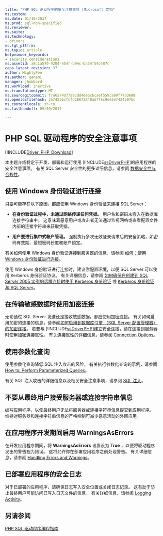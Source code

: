 ```yaml
---
title: "PHP SQL 驱动程序的安全注意事项 |Microsoft 文档"
ms.custom: 
ms.date: 01/19/2017
ms.prod: sql-non-specified
ms.reviewer: 
ms.suite: 
ms.technology:
- drivers
ms.tgt_pltfrm: 
ms.topic: article
helpviewer_keywords:
- security considerations
ms.assetid: a8c1a570-9204-454f-b94c-ba34f54d487c
caps.latest.revision: 37
author: MightyPen
ms.author: genemi
manager: jhubbard
ms.workload: Inactive
ms.translationtype: MT
ms.sourcegitcommit: f7e6274d77a9cdd4de6cbcaef559ca99f77b3608
ms.openlocfilehash: 2a7423bcfcfd28073840ad7f8c9ee2e7424507bc
ms.contentlocale: zh-cn
ms.lasthandoff: 09/09/2017

---
```

# <a name="security-considerations-for-php-sql-driver"></a>PHP SQL 驱动程序的安全注意事项
[!INCLUDE[Driver_PHP_Download](../../includes/driver_php_download.md)]

本主题介绍特定于开发、部署和运行使用 [!INCLUDE[ssDriverPHP](../../includes/ssdriverphp_md.md)]的应用程序的安全注意事项。 有关 SQL Server 安全性的更多详细信息，请参阅 [数据安全性与合规性](http://go.microsoft.com/fwlink/?LinkId=129225)。  
  
## <a name="connect-using-windows-authentication"></a>使用 Windows 身份验证进行连接  
只要可能存在以下原因，都应使用 Windows 身份验证来连接 SQL Server：  
  
-   **在身份验证过程中，未通过网络传递任何凭据。** 用户名和密码未嵌入在数据库连接字符串中。 这意味着恶意用户或攻击者无法通过监视网络或查看配置文件内部的连接字符串来获取凭据。  
  
-   **用户要进行集中式帐户管理。** 强制执行多次无效登录请求后的安全策略，如密码有效期、最短密码长度和帐户锁定。  
  
有关如何使用 Windows 身份验证连接到服务器的信息，请参阅 [如何：使用 Windows 身份验证进行连接](../../connect/php/how-to-connect-using-windows-authentication.md)。  
  
使用 Windows 身份验证进行连接时，建议你配置环境，以便 SQL Server 可以使用 Kerberos 身份验证协议。 有关详细信息，请参阅 [如何确保在创建到 SQL Server 2005 实例的远程连接时使用 Kerberos 身份验证](http://go.microsoft.com/fwlink/?LinkId=121862) 或 [Kerberos 身份验证与 SQL Server](http://go.microsoft.com/fwlink/?LinkId=129226)。  
  
## <a name="use-encrypted-connections-when-transferring-sensitive-data"></a>在传输敏感数据时使用加密连接  
无论通过 SQL Server 发送还是接收敏感数据，都应使用加密连接。 有关如何启用加密的连接的信息，请参阅[如何启用到数据库引擎 （SQL Server 配置管理器） 的加密连接](http://go.microsoft.com/fwlink/?LinkId=121864)。 若要与 [!INCLUDE[ssDriverPHP](../../includes/ssdriverphp_md.md)]建立安全连接，请在连接到服务器时使用加密连接属性。 有关连接属性的详细信息，请参阅 [Connection Options](../../connect/php/connection-options.md)。  
  
## <a name="use-parameterized-queries"></a>使用参数化查询  
使用参数化查询降低 SQL 注入攻击的风险。 有关执行参数化查询的示例，请参阅 [How to: Perform Parameterized Queries](../../connect/php/how-to-perform-parameterized-queries.md)。  
  
有关 SQL 注入攻击的详细信息以及相关安全注意事项，请参阅 [SQL 注入](http://go.microsoft.com/fwlink/?LinkId=104224)。  
  
## <a name="do-not-accept-server-or-connection-string-information-from-end-users"></a>不要从最终用户接受服务器或连接字符串信息  
编写应用程序，以使最终用户无法将服务器或连接字符串信息提交到应用程序。 维持对服务器和连接字符串信息的严格控制可减少恶意活动的外围应用。  
  
## <a name="turn-warningsaserrors-on-during-application-development"></a>在应用程序开发期间启用 WarningsAsErrors  
在开发应用程序期间，将 **WarningsAsErrors** 设置设为 **True** ，以便将驱动程序发出的警告视为错误。 这将允许你在部署应用程序之前处理警告。 有关详细信息，请参阅 [Handling Errors and Warnings](../../connect/php/handling-errors-and-warnings.md)。  
  
## <a name="secure-logs-for-deployed-application"></a>已部署应用程序的安全日志  
对于已部署的应用程序，请确保日志写入安全位置或关闭日志记录。 这有助于防止最终用户可能访问已写入日志文件的信息。 有关详细信息，请参阅 [Logging Activity](../../connect/php/logging-activity.md)。  
  
## <a name="see-also"></a>另请参阅  
[PHP SQL 驱动程序编程指南](../../connect/php/programming-guide-for-php-sql-driver.md)
  

